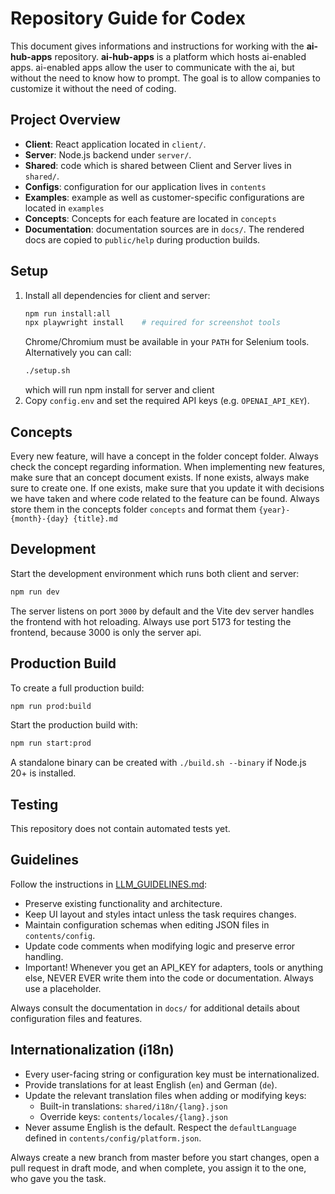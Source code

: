 # Repository Guide for Codex

This document gives informations and instructions for working with the **ai-hub-apps** repository. **ai-hub-apps** is a platform which hosts ai-enabled apps. ai-enabled apps allow the user to communicate with the ai, but without the need to know how to prompt. The goal is to allow companies to customize it without the need of coding.

## Project Overview

- **Client**: React application located in `client/`.
- **Server**: Node.js backend under `server/`.
- **Shared**: code which is shared between Client and Server lives in `shared/`.
- **Configs**: configuration for our application lives in `contents`
- **Examples**: example as well as customer-specific configurations are located in `examples`
- **Concepts**: Concepts for each feature are located in `concepts`
- **Documentation**: documentation sources are in `docs/`. The rendered docs are copied to `public/help` during production builds.

## Setup

1. Install all dependencies for client and server:
   ```bash
   npm run install:all
   npx playwright install    # required for screenshot tools
   ```
   Chrome/Chromium must be available in your `PATH` for Selenium tools.
   Alternatively you can call:
   ```bash
   ./setup.sh
   ```
   which will run npm install for server and client
2. Copy `config.env` and set the required API keys (e.g. `OPENAI_API_KEY`).

## Concepts

Every new feature, will have a concept in the folder concept folder. Always check the concept regarding information. When implementing new features, make sure that an concept document exists. If none exists, always make sure to create one.
If one exists, make sure that you update it with decisions we have taken and where code related to the feature can be found.
Always store them in the concepts folder `concepts` and format them `{year}-{month}-{day} {title}.md`

## Development

Start the development environment which runs both client and server:

```bash
npm run dev
```

The server listens on port `3000` by default and the Vite dev server handles the frontend with hot reloading.
Always use port 5173 for testing the frontend, because 3000 is only the server api.

## Production Build

To create a full production build:

```bash
npm run prod:build
```

Start the production build with:

```bash
npm run start:prod
```

A standalone binary can be created with `./build.sh --binary` if Node.js 20+ is installed.

## Testing

This repository does not contain automated tests yet.

## Guidelines

Follow the instructions in [LLM_GUIDELINES.md](LLM_GUIDELINES.md):

- Preserve existing functionality and architecture.
- Keep UI layout and styles intact unless the task requires changes.
- Maintain configuration schemas when editing JSON files in `contents/config`.
- Update code comments when modifying logic and preserve error handling.
- Important! Whenever you get an API_KEY for adapters, tools or anything else, NEVER EVER write them into the code or documentation. Always use a placeholder.

Always consult the documentation in `docs/` for additional details about configuration files and features.

## Internationalization (i18n)

- Every user-facing string or configuration key must be internationalized.
- Provide translations for at least English (`en`) and German (`de`).
- Update the relevant translation files when adding or modifying keys:
  - Built-in translations: `shared/i18n/{lang}.json`
  - Override keys: `contents/locales/{lang}.json`
- Never assume English is the default. Respect the `defaultLanguage` defined in
  `contents/config/platform.json`.

Always create a new branch from master before you start changes, open a pull request in draft mode, and when complete, you assign it to the one, who gave you the task.
